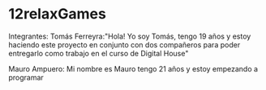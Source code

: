 # 12relaxGames
Integrantes:
Tomás Ferreyra:"Hola! Yo soy Tomás, tengo 19 años y estoy haciendo este proyecto en conjunto con dos compañeros para poder entregarlo como trabajo en el curso de Digital House"

Mauro Ampuero: Mi nombre es Mauro tengo 21 años y estoy empezando a programar
